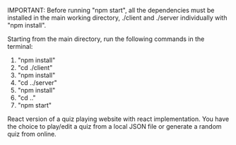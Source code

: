 IMPORTANT: Before running "npm start", all the dependencies must be installed in the main working 
directory, ./client and ./server individually with "npm install".

Starting from the main directory, run the following commands in the terminal:
1. "npm install"
2. "cd ./client"
3. "npm install"
4. "cd ../server"
5. "npm install"
6. "cd .."
7. "npm start"

React version of a quiz playing website with react implementation.
You have the choice to play/edit a quiz from a local JSON file or generate a random quiz from online.
